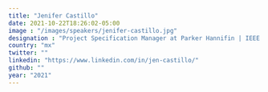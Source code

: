 ```yaml
---
title: "Jenifer Castillo"
date: 2021-10-22T18:26:02-05:00
image : "/images/speakers/jenifer-castillo.jpg"
designation : "Project Specification Manager at Parker Hannifin | IEEE WIE Committee Chair"
country: "mx"
twitter: ""
linkedin: "https://www.linkedin.com/in/jen-castillo/"
github: ""
year: "2021"
---
```


